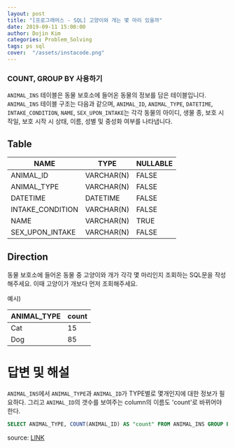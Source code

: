 ```yaml
---
layout: post
title: "[프로그래머스 - SQL] 고양이와 개는 몇 마리 있을까"
date: 2019-09-11 15:00:00
author: Dojin Kim
categories: Problem_Solving
tags: ps sql
cover:  "/assets/instacode.png"
---
```

### COUNT, GROUP BY 사용하기


`ANIMAL_INS` 테이블은 동물 보호소에 들어온 동물의 정보를 담은 테이블입니다. `ANIMAL_INS` 테이블 구조는 다음과 같으며, `ANIMAL_ID`, `ANIMAL_TYPE`, `DATETIME`, `INTAKE_CONDITION`, `NAME`, `SEX_UPON_INTAKE`는 각각 동물의 아이디, 생물 종, 보호 시작일, 보호 시작 시 상태, 이름, 성별 및 중성화 여부를 나타냅니다.

## Table

| NAME             | TYPE       | NULLABLE |
|------------------|------------|----------|
| ANIMAL_ID        | VARCHAR(N) | FALSE    |
| ANIMAL_TYPE      | VARCHAR(N) | FALSE    |
| DATETIME         | DATETIME   | FALSE    |
| INTAKE_CONDITION | VARCHAR(N) | FALSE    |
| NAME             | VARCHAR(N) | TRUE     |
| SEX_UPON_INTAKE  | VARCHAR(N) | FALSE    |


## Direction

동물 보호소에 들어온 동물 중 고양이와 개가 각각 몇 마리인지 조회하는 SQL문을 작성해주세요. 이때 고양이가 개보다 먼저 조회해주세요.

예시)

| ANIMAL_TYPE | count |
|-------------|-------|
| Cat         | 15    |
| Dog         | 85    |
      


# 답변 및 해설
`ANIMAL_INS`에서 `ANIMAL_TYPE`과 `ANIMAL_ID`가 TYPE별로 몇개인지에 대한 정보가 필요하다. 그리고 `ANIMAL_ID`의 갯수를 보여주는 column의 이름도 'count'로 바뀌어야 한다. 


```SQL
SELECT ANIMAL_TYPE, COUNT(ANIMAL_ID) AS "count" FROM ANIMAL_INS GROUP BY ANIMAL_TYPE
```


<bold> source: <a href="https://programmers.co.kr/learn/courses/30/lessons/59040"> LINK </a></bold>
